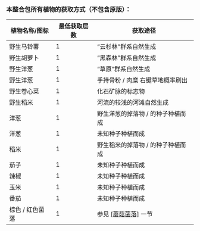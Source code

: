 ### 本整合包所有植物的获取方式（不包含原版）：

| 植物名称/图标   | 最低获取层数 | 获取途径                                                     |
| --------------- | ------------ | ------------------------------------------------------------ |
| 野生马铃薯      | 1            | “云杉林”群系自然生成                                         |
| 野生胡萝卜      | 1            | “黑森林”群系自然生成                                         |
| 野生洋葱        | 1            | “草原”群系自然生成                                           |
| 野生洋葱        | 1              | 手持骨粉 / 肉糜 右键草地概率刷出                             |
| 野生卷心菜      | 1            | 化石矿脉的标志物                                             |
| 野生稻米        | 1            | 河流的较浅的河滩自然生成                                     |
| 洋葱            | 1            | 野生洋葱的掉落物 / 的种子种植而成                            |
| 洋葱            | 1            | 未知种子种植而成                                             |
| 稻米            | 1            | 野生稻米的掉落物 / 的种子种植而成                            |
| 茄子            | 1            | 未知种子种植而成                                             |
| 辣椒            | 1            | 未知种子种植而成                                             |
| 玉米            | 1            | 未知种子种植而成                                             |
| 番茄            | 1            | 未知种子种植而成                                             |
| 棕色 / 红色菌落 | 1            | 参见 [[蘑菇菌落]](https://axty666.github.io/OOLWIKI/task/one.html#%E5%85%B6%E5%AE%9E%E4%B9%9F%E6%B2%A1%E6%9C%89%E6%88%91%E6%83%B3%E7%9A%84%E9%82%A3%E4%B9%88%E9%9A%BE%E5%98%9B) 一节 |
